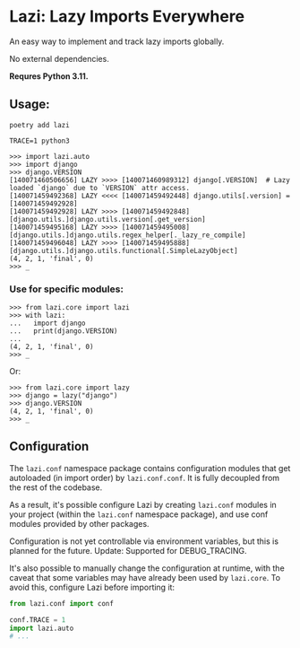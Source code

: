 # Lazi: Lazy Imports Everywhere

An easy way to implement and track lazy imports globally.

No external dependencies.

**Requres Python 3.11.**

## Usage:

```shell
poetry add lazi
```
```shell
TRACE=1 python3
```
```pycon
>>> import lazi.auto
>>> import django
>>> django.VERSION
[140071460506656] LAZY >>>> [140071460989312] django[.VERSION]  # Lazy loaded `django` due to `VERSION` attr access.
[140071459492368] LAZY <<<< [140071459492448] django.utils[.version] = [140071459492928]
[140071459492928] LAZY >>>> [140071459492848] [django.utils.]django.utils.version[.get_version]
[140071459495168] LAZY >>>> [140071459495008] [django.utils.]django.utils.regex_helper[._lazy_re_compile]
[140071459496048] LAZY >>>> [140071459495888] [django.utils.]django.utils.functional[.SimpleLazyObject]
(4, 2, 1, 'final', 0)
>>> _
```


### Use for specific modules:

```pycon
>>> from lazi.core import lazi
>>> with lazi:
...   import django
...   print(django.VERSION)
... 
(4, 2, 1, 'final', 0)
>>> _
```

Or:

```pycon
>>> from lazi.core import lazy
>>> django = lazy("django")
>>> django.VERSION
(4, 2, 1, 'final', 0)
>>> _
```

## Configuration

The `lazi.conf` namespace package contains configuration modules
that get autoloaded (in import order) by `lazi.conf.conf`.
It is fully decoupled from the rest of the codebase.

As a result, it's possible configure Lazi by creating `lazi.conf`
modules in your project (within the `lazi.conf` namespace package),
and use conf modules provided by other packages.

Configuration is not yet controllable via environment variables,
but this is planned for the future. Update: Supported for DEBUG_TRACING.

It's also possible to manually change the configuration at runtime,
with the caveat that some variables may have already been used by
`lazi.core`. To avoid this, configure Lazi before importing it:

```python
from lazi.conf import conf

conf.TRACE = 1
import lazi.auto
# ...
```
